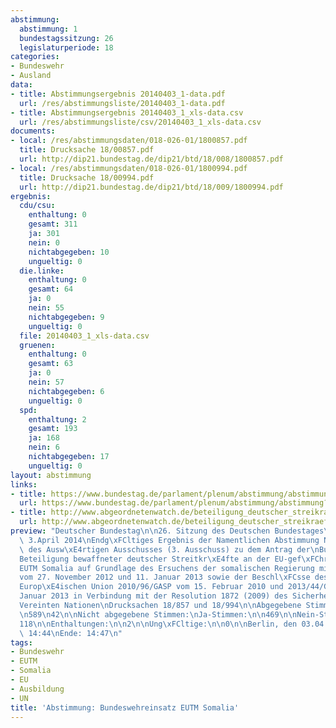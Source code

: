 ```yaml
---
abstimmung:
  abstimmung: 1
  bundestagssitzung: 26
  legislaturperiode: 18
categories:
- Bundeswehr
- Ausland
data:
- title: Abstimmungsergebnis 20140403_1-data.pdf
  url: /res/abstimmungsliste/20140403_1-data.pdf
- title: Abstimmungsergebnis 20140403_1_xls-data.csv
  url: /res/abstimmungsliste/csv/20140403_1_xls-data.csv
documents:
- local: /res/abstimmungsdaten/018-026-01/1800857.pdf
  title: Drucksache 18/00857.pdf
  url: http://dip21.bundestag.de/dip21/btd/18/008/1800857.pdf
- local: /res/abstimmungsdaten/018-026-01/1800994.pdf
  title: Drucksache 18/00994.pdf
  url: http://dip21.bundestag.de/dip21/btd/18/009/1800994.pdf
ergebnis:
  cdu/csu:
    enthaltung: 0
    gesamt: 311
    ja: 301
    nein: 0
    nichtabgegeben: 10
    ungueltig: 0
  die.linke:
    enthaltung: 0
    gesamt: 64
    ja: 0
    nein: 55
    nichtabgegeben: 9
    ungueltig: 0
  file: 20140403_1_xls-data.csv
  gruenen:
    enthaltung: 0
    gesamt: 63
    ja: 0
    nein: 57
    nichtabgegeben: 6
    ungueltig: 0
  spd:
    enthaltung: 2
    gesamt: 193
    ja: 168
    nein: 6
    nichtabgegeben: 17
    ungueltig: 0
layout: abstimmung
links:
- title: https://www.bundestag.de/parlament/plenum/abstimmung/abstimmung?id=259
  url: https://www.bundestag.de/parlament/plenum/abstimmung/abstimmung?id=259
- title: http://www.abgeordnetenwatch.de/beteiligung_deutscher_streikraefte_an_ausbildungsmission_in_somalia-1105-590.html
  url: http://www.abgeordnetenwatch.de/beteiligung_deutscher_streikraefte_an_ausbildungsmission_in_somalia-1105-590.html
preview: "Deutscher Bundestag\n\n26. Sitzung des Deutschen Bundestages\nam Donnerstag,\
  \ 3.April 2014\nEndg\xFCltiges Ergebnis der Namentlichen Abstimmung Nr. 1\n\nBeschlussempfehlung\
  \ des Ausw\xE4rtigen Ausschusses (3. Ausschuss) zu dem Antrag der\nBundesregierung\n\
  Beteiligung bewaffneter deutscher Streitkr\xE4fte an der EU-gef\xFChrten Ausbildungsmission\n\
  EUTM Somalia auf Grundlage des Ersuchens der somalischen Regierung mit Schreiben\n\
  vom 27. November 2012 und 11. Januar 2013 sowie der Beschl\xFCsse des Rates der\n\
  Europ\xE4ischen Union 2010/96/GASP vom 15. Februar 2010 und 2013/44/GASP vom 22.\n\
  Januar 2013 in Verbindung mit der Resolution 1872 (2009) des Sicherheitsrates der\n\
  Vereinten Nationen\nDrucksachen 18/857 und 18/994\n\nAbgegebene Stimmen insgesamt:\n\
  \n589\n42\n\nNicht abgegebene Stimmen:\nJa-Stimmen:\n\n469\n\nNein-Stimmen:\n\n\
  118\n\nEnthaltungen:\n\n2\n\nUng\xFCltige:\n\n0\n\nBerlin, den 03.04.2014\n\nBeginn:\
  \ 14:44\nEnde: 14:47\n"
tags:
- Bundeswehr
- EUTM
- Somalia
- EU
- Ausbildung
- UN
title: 'Abstimmung: Bundeswehreinsatz EUTM Somalia'
---
```

